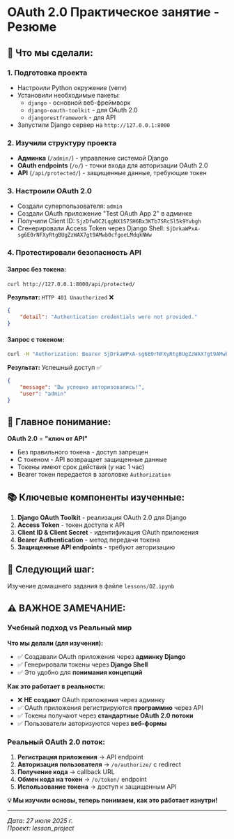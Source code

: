 # OAuth 2.0 Практическое занятие - Резюме

## 🎯 Что мы сделали:

### 1. Подготовка проекта
- Настроили Python окружение (venv)
- Установили необходимые пакеты:
  - `django` - основной веб-фреймворк
  - `django-oauth-toolkit` - для OAuth 2.0
  - `djangorestframework` - для API
- Запустили Django сервер на `http://127.0.0.1:8000`

### 2. Изучили структуру проекта
- **Админка** (`/admin/`) - управление системой Django
- **OAuth endpoints** (`/o/`) - точки входа для авторизации OAuth 2.0
- **API** (`/api/protected/`) - защищенные данные, требующие токен

### 3. Настроили OAuth 2.0
- Создали суперпользователя: `admin`
- Создали OAuth приложение "Test OAuth App 2" в админке
- Получили Client ID: `SjzDfw0C2LqgNX1S7SH6Bx3KTb7SRcSl5k9Yvbgh`
- Сгенерировали Access Token через Django Shell: `SjDrkaWPxA-sg6E0rNFXyRtgBUgZzWAX7gt9AMwb0cfgoeLMdqkNWw`

### 4. Протестировали безопасность API

#### Запрос без токена:
```bash
curl http://127.0.0.1:8000/api/protected/
```
**Результат:** `HTTP 401 Unauthorized` ❌
```json
{
    "detail": "Authentication credentials were not provided."
}
```

#### Запрос с токеном:
```bash
curl -H "Authorization: Bearer SjDrkaWPxA-sg6E0rNFXyRtgBUgZzWAX7gt9AMwb0cfgoeLMdqkNWw" http://127.0.0.1:8000/api/protected/
```
**Результат:** Успешный доступ ✅
```json
{
    "message": "Вы успешно авторизовались!",
    "user": "admin"
}
```

## 🔑 Главное понимание:

**OAuth 2.0** = **"ключ от API"**

- Без правильного токена - доступ запрещен
- С токеном - API возвращает защищенные данные
- Токены имеют срок действия (у нас 1 час)
- Bearer токен передается в заголовке `Authorization`

## 📚 Ключевые компоненты изученные:

1. **Django OAuth Toolkit** - реализация OAuth 2.0 для Django
2. **Access Token** - токен доступа к API
3. **Client ID & Client Secret** - идентификация OAuth приложения
4. **Bearer Authentication** - метод передачи токена
5. **Защищенные API endpoints** - требуют авторизацию

## 🎯 Следующий шаг:
Изучение домашнего задания в файле `lessons/DZ.ipynb`

## ⚠️ ВАЖНОЕ ЗАМЕЧАНИЕ:

### Учебный подход vs Реальный мир

**Что мы делали (для изучения):**
- ✅ Создавали OAuth приложения через **админку Django**
- ✅ Генерировали токены через **Django Shell**
- ✅ Это удобно для **понимания концепций**

**Как это работает в реальности:**
- ❌ **НЕ создают** OAuth приложения через админку
- ✅ OAuth приложения регистрируются **программно** через API
- ✅ Токены получают через **стандартные OAuth 2.0 потоки**
- ✅ Пользователи авторизуются через **веб-формы**

### Реальный OAuth 2.0 поток:
1. **Регистрация приложения** → API endpoint
2. **Авторизация пользователя** → `/o/authorize/` с redirect
3. **Получение кода** → callback URL
4. **Обмен кода на токен** → `/o/token/` endpoint
5. **Использование токена** → доступ к защищенным API

**💡 Мы изучили основы, теперь понимаем, как это работает изнутри!**

---
*Дата: 27 июля 2025 г.*  
*Проект: lesson_project*

